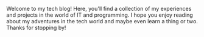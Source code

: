 Welcome to my tech blog! Here, you'll find a collection of my experiences and projects in the world of IT and programming. I hope you enjoy reading about my adventures in the tech world and maybe even learn a thing or two. Thanks for stopping by!